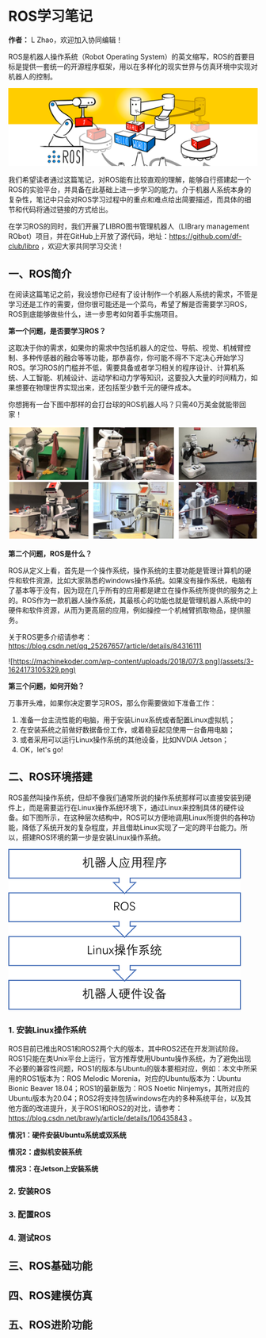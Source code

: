 # ROS学习笔记

**作者：** L Zhao，欢迎加入协同编辑！

ROS是机器人操作系统（Robot Operating System）的英文缩写，ROS的首要目标是提供一套统一的开源程序框架，用以在多样化的现实世界与仿真环境中实现对机器人的控制。

![查看源图像](assets/3me_ros1x_header.png)

我们希望读者通过这篇笔记，对ROS能有比较直观的理解，能够自行搭建起一个ROS的实验平台，并具备在此基础上进一步学习的能力。介于机器人系统本身的复杂性，笔记中只会对ROS学习过程中的重点和难点给出简要描述，而具体的细节和代码将通过链接的方式给出。

在学习ROS的同时，我们开展了LIBRO图书管理机器人（LIBrary management RObot）项目，并在GitHub上开放了源代码，地址：https://github.com/df-club/libro ，欢迎大家共同学习交流！

## 一、ROS简介

在阅读这篇笔记之前，我设想你已经有了设计制作一个机器人系统的需求，不管是学习还是工作的需要，但你很可能还是一个菜鸟，希望了解是否需要学习ROS，ROS到底能够做些什么，进一步思考如何着手实施项目。

**第一个问题，是否要学习ROS？**

这取决于你的需求，如果你的需求中包括机器人的定位、导航、视觉、机械臂控制、多种传感器的融合等等功能，那恭喜你，你可能不得不下定决心开始学习ROS。学习ROS的门槛并不低，需要具备或者学习相关的程序设计、计算机系统、人工智能、机械设计、运动学和动力学等知识，这要投入大量的时间精力，如果想要在物理世界实现出来，还包括至少数千元的硬件成本。

你想拥有一台下图中那样的会打台球的ROS机器人吗？只需40万美金就能带回家！

![查看源图像](assets/PR2.png)

**第二个问题，ROS是什么？**

ROS从定义上看，首先是一个操作系统，操作系统的主要功能是管理计算机的硬件和软件资源，比如大家熟悉的windows操作系统。如果没有操作系统，电脑有了基本等于没有，因为现在几乎所有的应用都是建立在操作系统所提供的服务之上的。ROS作为一款机器人操作系统，其最核心的功能也就是管理机器人系统中的硬件和软件资源，从而为更高层的应用，例如操控一个机械臂抓取物品，提供服务。

关于ROS更多介绍请参考：https://blog.csdn.net/qq_25267657/article/details/84316111

![https://machinekoder.com/wp-content/uploads/2018/07/3.png](assets/3-1624173105329.png)

**第三个问题，如何开始？**

万事开头难，如果你决定要学习ROS，那么你需要做如下准备工作：

1. 准备一台主流性能的电脑，用于安装Linux系统或者配置Linux虚拟机；
2. 在安装系统之前做好数据备份工作，或着稳妥起见使用一台备用电脑；
3. 或者采用可以运行Linux操作系统的其他设备，比如NVDIA Jetson；
4. OK，let's go!

## 二、ROS环境搭建

ROS虽然叫操作系统，但却不像我们通常所说的操作系统那样可以直接安装到硬件上，而是需要运行在Linux操作系统环境下，通过Linux来控制具体的硬件设备。如下图所示，在这种层次结构中，ROS可以方便地调用Linux所提供的各种功能，降低了系统开发的复杂程度，并且借助Linux实现了一定的跨平台能力。所以，搭建ROS环境的第一步是安装Linux操作系统。

![image-20210622171530269](assets/image-20210622171530269.png)

### 1. 安装Linux操作系统

ROS目前已推出ROS1和ROS2两个大的版本，其中ROS2还在开发测试阶段。ROS1只能在类Unix平台上运行，官方推荐使用Ubuntu操作系统，为了避免出现不必要的兼容性问题，ROS1的版本与Ubuntu的版本要相对应，例如：本文中所采用的ROS1版本为：ROS Melodic Morenia，对应的Ubuntu版本为：Ubuntu Bionic Beaver 18.04；ROS1的最新版为：ROS Noetic Ninjemys，其所对应的Ubuntu版本为20.04；ROS2将支持包括windows在内的多种系统平台，以及其他方面的改进提升，关于ROS1和ROS2的对比，请参考：https://blog.csdn.net/brawly/article/details/106435843 。

**情况1：硬件安装Ubuntu系统或双系统**

**情况2：虚拟机安装系统**

**情况3：在Jetson上安装系统**

### 2. 安装ROS

### 3. 配置ROS

### 4. 测试ROS



## 三、ROS基础功能

## 四、ROS建模仿真

## 五、ROS进阶功能

